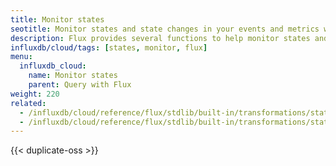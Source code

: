 ```yaml
---
title: Monitor states
seotitle: Monitor states and state changes in your events and metrics with Flux.
description: Flux provides several functions to help monitor states and state changes in your data.
influxdb/cloud/tags: [states, monitor, flux]
menu:
  influxdb_cloud:
    name: Monitor states
    parent: Query with Flux
weight: 220
related:
  - /influxdb/cloud/reference/flux/stdlib/built-in/transformations/stateduration/
  - /influxdb/cloud/reference/flux/stdlib/built-in/transformations/statecount/
---
```


{{< duplicate-oss >}}